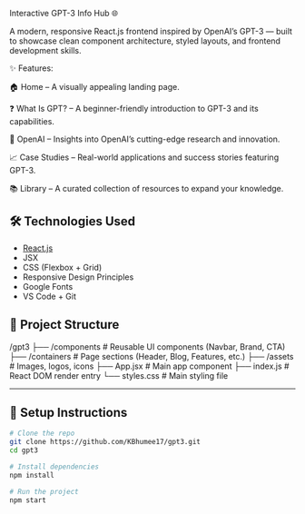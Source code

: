 Interactive GPT-3 Info Hub 🌐

A modern, responsive React.js frontend inspired by OpenAI’s GPT-3 — built to showcase clean component architecture, styled layouts, and frontend development skills.

✨ Features:

🏠 Home – A visually appealing landing page.

❓ What Is GPT? – A beginner-friendly introduction to GPT-3 and its capabilities.

🤖 OpenAI – Insights into OpenAI’s cutting-edge research and innovation.

📈 Case Studies – Real-world applications and success stories featuring GPT-3.

📚 Library – A curated collection of resources to expand your knowledge.

## 🛠️ Technologies Used

- [React.js](https://reactjs.org/)
- JSX
- CSS (Flexbox + Grid)
- Responsive Design Principles
- Google Fonts
- VS Code + Git

## 📁 Project Structure

/gpt3
├── /components # Reusable UI components (Navbar, Brand, CTA)
├── /containers # Page sections (Header, Blog, Features, etc.)
├── /assets # Images, logos, icons
├── App.jsx # Main app component
├── index.js # React DOM render entry
└── styles.css # Main styling file


---

## 🔧 Setup Instructions

```bash
# Clone the repo
git clone https://github.com/KBhumee17/gpt3.git
cd gpt3

# Install dependencies
npm install

# Run the project
npm start





